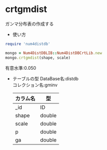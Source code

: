 crtgmdist
=========
ガンマ分布表の作成する

* 使い方

```ruby
require 'num4distdb'

mongo = Num4DistDBLIB::Num4DistDBCrtLib.new
mongo.crtgmdist(shape, scale)
```
有意水準:0.050

* テーブルの型
  DataBase名:distdb  
  コレクション名:gminv  

  |カラム名|型    |
  |-------|------|
  |_id    |ID    |
  |shape  |double|
  |scale  |double|
  |p      |double|
  |ga     |double|


